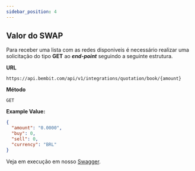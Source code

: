 ```yaml
---
sidebar_position: 4
---
```


## Valor do SWAP

Para receber uma lista com as redes disponiveis é necessário realizar uma solicitação do tipo **GET** ao ***end-point*** seguindo a seguinte estrutura.

**URL**
```
https://api.bembit.com/api/v1/integrations/quotation/book/{amount}
``` 

**Método**

```
GET
```

**Example Value:**

```JSON
{
  "amount": "0.0000",
  "buy": 0,
  "sell": 0,
  "currency": "BRL"
}
```

Veja em execução em nosso [Swagger](https://api.bembit.com/docs/#/Quotation/get_quotation_book__amount_).